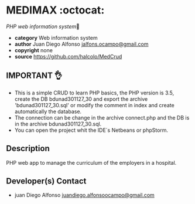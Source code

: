 # MEDIMAX :octocat:
*PHP web information system*📡

* **category**    Web information system
* **author**      Juan Diego Alfonso <jalfons.ocampo@gmail.com>
* **copyright**   none
* **source**      https://github.com/halcolo/MedCrud


## IMPORTANT 👌
* This is a simple CRUD to learn PHP basics, the PHP version is 3.5, create the DB  bdunad301127_30 and export the archive 'bdunad301127_30.sql' or modify the comment in index and create automatically the database.
* The connection can be change in the archive connect.php and the DB is in the archive bdunad301127_30.sql.
* You can open the project whit the IDE´s Netbeans or phpStorm.


## Description

PHP web app to manage the curriculum of the employers in a hospital.


## Developer(s) Contact

* juan Diego Alfonso <juandiego.alfonsoocampo@gmail.com>

